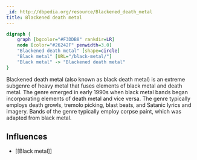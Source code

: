 ```yaml
---
_id: http://dbpedia.org/resource/Blackened_death_metal
title: Blackened death metal
---
```


```dot
digraph {
	graph [bgcolor="#F3DDB8" rankdir=LR]
	node [color="#26242F" penwidth=3.0]
	"Blackened death metal" [shape=circle]
	"Black metal" [URL="/black-metal/"]
	"Black metal" -> "Blackened death metal"
}
```

Blackened death metal (also known as black death metal) is an extreme subgenre of heavy metal that fuses elements of black metal and death metal. The genre emerged in early 1990s when black metal bands began incorporating elements of death metal and vice versa. The genre typically employs death growls, tremolo picking, blast beats, and Satanic lyrics and imagery. Bands of the genre typically employ corpse paint, which was adapted from black metal.

## Influences

- [[Black metal]]
